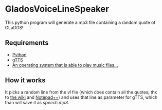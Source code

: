 # GladosVoiceLineSpeaker
This python program will generate a mp3 file containing a random quote of GLaDOS!

## Requirements
 - [Python](https://www.python.org/downloads/)
 - [gTTS](https://pypi.python.org/pypi/gTTS)
 - [An operating system that is able to play music files...](https://distrochooser.de/?l=2)
 
## How it works
It picks a random line from the _vl_ file (which does contain all the quotes; thx to [the wiki](http://theportalwiki.com/wiki/GLaDOS_voice_lines) and [Notepad++](https://notepad-plus-plus.org/download/)) and uses that line as parameter for gTTS, which than will save it as _speech.mp3_.
